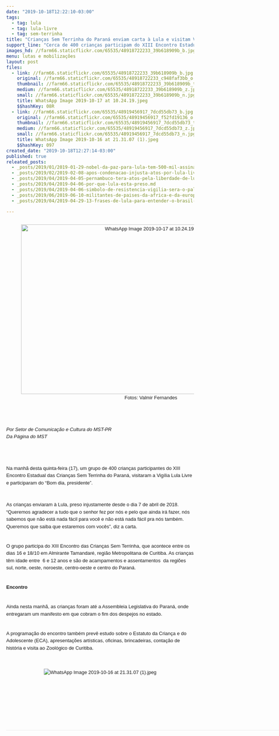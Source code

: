 ```yaml
---
date: "2019-10-18T12:22:10-03:00"
tags:
  - tag: lula
  - tag: lula-livre
  - tag: sem-terrinha
title: "Crianças Sem Terrinha do Paraná enviam carta à Lula e visitam Vigília no Paraná\n\n"
support_line: "Cerca de 400 crianças participam do XIII Encontro Estadual das Crianças Sem Terrinha do Paraná, na região Metropolitana de Curitiba \n\n"
images_hd: //farm66.staticflickr.com/65535/48918722233_39b618909b_b.jpg
menu: lutas e mobilizações
layout: post
files:
  - link: //farm66.staticflickr.com/65535/48918722233_39b618909b_b.jpg
    original: //farm66.staticflickr.com/65535/48918722233_c948faf3bb_o.jpg
    thumbnail: //farm66.staticflickr.com/65535/48918722233_39b618909b_t.jpg
    medium: //farm66.staticflickr.com/65535/48918722233_39b618909b_z.jpg
    small: //farm66.staticflickr.com/65535/48918722233_39b618909b_n.jpg
    title: WhatsApp Image 2019-10-17 at 10.24.19.jpeg
    $$hashKey: 08R
  - link: //farm66.staticflickr.com/65535/48919456917_7dcd55db73_b.jpg
    original: //farm66.staticflickr.com/65535/48919456917_f52fd19136_o.jpg
    thumbnail: //farm66.staticflickr.com/65535/48919456917_7dcd55db73_t.jpg
    medium: //farm66.staticflickr.com/65535/48919456917_7dcd55db73_z.jpg
    small: //farm66.staticflickr.com/65535/48919456917_7dcd55db73_n.jpg
    title: WhatsApp Image 2019-10-16 at 21.31.07 (1).jpeg
    $$hashKey: 097
created_date: "2019-10-18T12:27:14-03:00"
published: true
releated_posts:
  - _posts/2019/01/2019-01-29-nobel-da-paz-para-lula-tem-500-mil-assinaturas-a-dois-dias-do-encerramento.md
  - _posts/2019/02/2019-02-08-apos-condenacao-injusta-atos-por-lula-livre-acontecem-em-todo-pais.md
  - _posts/2019/04/2019-04-05-pernambuco-tera-atos-pela-liberdade-de-lula.md
  - _posts/2019/04/2019-04-06-por-que-lula-esta-preso.md
  - _posts/2019/04/2019-04-06-simbolo-de-resistencia-vigilia-sera-o-palco-de-grande-ato-nacional-por-lula.md
  - _posts/2019/06/2019-06-10-militantes-de-paises-da-africa-e-da-europa-visitam-vigilia-e-enviam-carta-a-lula.md
  - _posts/2019/04/2019-04-29-13-frases-de-lula-para-entender-o-brasil-nos-dias-de-hoje.md

---
```

<div class="ii gt" id=":ph" style="font-size: 0.875rem; direction: ltr; margin: 8px 0px 0px; padding: 0px; position: relative;">
<div class="a3s aXjCH " id=":pi" style="overflow: hidden; font-variant-numeric: normal; font-variant-east-asian: normal; font-stretch: normal; font-size: small; line-height: 1.5; font-family: Arial, Helvetica, sans-serif;">
<div dir="ltr">
<div style="text-align:center">
<figure class="image" style="display:inline-block"><img alt="WhatsApp Image 2019-10-17 at 10.24.19.jpeg" height="454" src="//farm66.staticflickr.com/65535/48918722233_39b618909b_b.jpg" width="700" />
<figcaption>Fotos: Valmir Fernandes&nbsp;</figcaption>
</figure>
</div>

<p dir="ltr"><br />
<br />
<em>Por Setor de Comunica&ccedil;&atilde;o e Cultura do MST-PR<br />
Da P&aacute;gina do MST&nbsp;&nbsp;</em></p>

<p dir="ltr"><br />
&nbsp;</p>

<p dir="ltr">Na manh&atilde; desta quinta-feira (17), um grupo de 400 crian&ccedil;as participantes do XIII Encontro Estadual das Crian&ccedil;as Sem Terrinha do Paran&aacute;, visitaram a Vig&iacute;lia Lula Livre e participaram do &ldquo;Bom dia, presidente&rdquo;.<br />
<br />
<br />
As crian&ccedil;as enviaram &agrave; Lula,&nbsp;preso injustamente desde o dia 7 de abril de 2018. &ldquo;Queremos agradecer a tudo que o senhor fez por n&oacute;s e pelo que ainda ir&aacute; fazer, n&oacute;s sabemos que n&atilde;o est&aacute; nada f&aacute;cil para voc&ecirc; e n&atilde;o est&aacute; nada f&aacute;cil pra n&oacute;s tamb&eacute;m. Queremos que saiba que estaremos com voc&ecirc;s&rdquo;, diz a carta.&nbsp;&nbsp;</p>

<p dir="ltr"><br />
O grupo participa do XIII Encontro das Crian&ccedil;as Sem Terrinha, que acontece&nbsp;entre os dias 16 e 18/10 em Almirante Tamandar&eacute;, regi&atilde;o Metropolitana de Curitiba. As crian&ccedil;as t&ecirc;m idade entre&nbsp; 6 e 12 anos e s&atilde;o de acampamentos e assentamentos <span style="font-family: Arial, Helvetica, sans-serif; font-size: small;">&nbsp;da regi&otilde;es sul, norte, oeste, noroeste, centro-oeste e centro do Paran&aacute;.</span></p>

<p dir="ltr"><br />
<strong>Encontro</strong></p>

<p dir="ltr"><br />
Ainda nesta manh&atilde;, as crian&ccedil;as&nbsp;foram at&eacute; a Assembleia Legislativa do Paran&aacute;, onde entregaram um manifesto em que cobram o fim dos despejos no estado.&nbsp;</p>

<p dir="ltr"><br />
A programa&ccedil;&atilde;o do encontro tamb&eacute;m prev&ecirc; estudo sobre o Estatuto da Crian&ccedil;a e do Adolescente (ECA), apresenta&ccedil;&otilde;es art&iacute;sticas, oficinas, brincadeiras, conta&ccedil;&atilde;o de hist&oacute;ria e visita ao Zool&oacute;gico de Curitiba.&nbsp;</p>
&nbsp;

<p style="text-align:center"><img alt="WhatsApp Image 2019-10-16 at 21.31.07 (1).jpeg" src="//farm66.staticflickr.com/65535/48919456917_7dcd55db73_b.jpg" /></p>
&nbsp;

<div class="yj6qo">&nbsp;</div>

<div class="adL"><br />
<br />
&nbsp;</div>
</div>

<div class="adL">&nbsp;</div>
</div>
</div>

<div class="hq gt" id=":s8" style="margin: 15px 0px; clear: both; font-size: 0.875rem;">
<div class="hp" style="width: 1359px; border-top: 1px dotted rgb(216, 216, 216); color: rgb(34, 34, 34); font-family: Roboto, RobotoDraft, Helvetica, Arial, sans-serif;">&nbsp;</div>
</div>

<div>&nbsp;</div>

